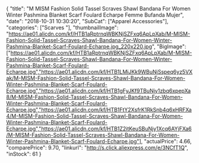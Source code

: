 {
	"title": "M MISM Fashion Solid Tassel Scraves Shawl Bandana For Women Winter Pashmina Blanket Scarf Foulard Echarpe Femme Bufanda Mujer",
	"date": "2018-10-31 10:30:20",
	"SubCat": ["Apparel Accessories"],
	"categories": ["Scarves "],
	"thumbnailImage": "https://ae01.alicdn.com/kf/HTB1aRptrnqWBKNjSZFxq6ApLpXab/M-MISM-Fashion-Solid-Tassel-Scraves-Shawl-Bandana-For-Women-Winter-Pashmina-Blanket-Scarf-Foulard-Echarpe.jpg_220x220.jpg",
	"BigImage": ["https://ae01.alicdn.com/kf/HTB1aRptrnqWBKNjSZFxq6ApLpXab/M-MISM-Fashion-Solid-Tassel-Scraves-Shawl-Bandana-For-Women-Winter-Pashmina-Blanket-Scarf-Foulard-Echarpe.jpg","https://ae01.alicdn.com/kf/HTB1LMiJKk9WBuNjSspeq6yz5VXak/M-MISM-Fashion-Solid-Tassel-Scraves-Shawl-Bandana-For-Women-Winter-Pashmina-Blanket-Scarf-Foulard-Echarpe.jpg","https://ae01.alicdn.com/kf/HTB1gFyJKf9TBuNjy1zbq6xpepXa8/M-MISM-Fashion-Solid-Tassel-Scraves-Shawl-Bandana-For-Women-Winter-Pashmina-Blanket-Scarf-Foulard-Echarpe.jpg","https://ae01.alicdn.com/kf/HTB1FtY2XsfrK1RkSnb4q6xHRFXa4/M-MISM-Fashion-Solid-Tassel-Scraves-Shawl-Bandana-For-Women-Winter-Pashmina-Blanket-Scarf-Foulard-Echarpe.jpg","https://ae01.alicdn.com/kf/HTB1Z2itKeuSBuNjy1Xcq6AYjFXa6/M-MISM-Fashion-Solid-Tassel-Scraves-Shawl-Bandana-For-Women-Winter-Pashmina-Blanket-Scarf-Foulard-Echarpe.jpg"],
	"actualPrice": 4.66,
	"comparePrice": 9.70,
	"linkurl": "http://s.click.aliexpress.com/e/3NCfT1Q",
	"inStock": 61
}
